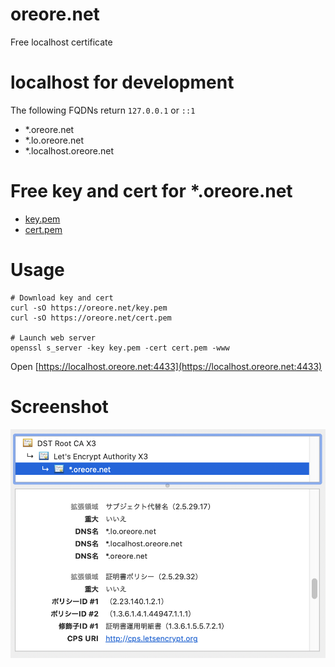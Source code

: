 # oreore.net
Free localhost certificate

# localhost for development
The following FQDNs return `127.0.0.1` or `::1`
- *.oreore.net
- *.lo.oreore.net
- *.localhost.oreore.net

# Free key and cert for *.oreore.net
- [key.pem](https://oreore.net/key.pem)
- [cert.pem](https://oreore.net/cert.pem)

# Usage

```
# Download key and cert
curl -sO https://oreore.net/key.pem
curl -sO https://oreore.net/cert.pem

# Launch web server
openssl s_server -key key.pem -cert cert.pem -www
```

Open [https://localhost.oreore.net:4433](https://localhost.oreore.net:4433)

# Screenshot
![screenshot](cert-screenshot.png)
